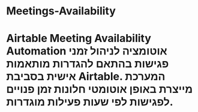 # Meetings-Availability
# Airtable Meeting Availability Automation  אוטומציה לניהול זמני פגישות בהתאם להגדרות מותאמות אישית בסביבת Airtable. המערכת מייצרת באופן אוטומטי חלונות זמן פנויים לפגישות לפי שעות פעילות מוגדרות.
